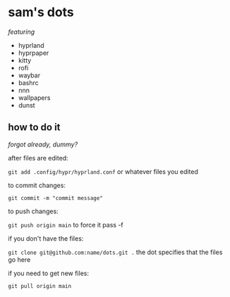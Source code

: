 # sam's dots
*featuring*
- hyprland
- hyprpaper
- kitty
- rofi
- waybar
- bashrc
- nnn
- wallpapers
- dunst

## how to do it
*forgot already, dummy?*

after files are edited:

`git add .config/hypr/hyprland.conf` or whatever files you edited

to commit changes:

`git commit -m "commit message"`

to push changes:

`git push origin main` to force it pass -f

if you don't have the files:

`git clone git@github.com:name/dots.git .` the dot specifies that the files go here

if you need to get new files:

`git pull origin main` 
